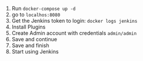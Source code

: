 1. Run `docker-compose up -d`
2. go to `localhos:8080`
3. Get the Jenkins token to login: `docker logs jenkins`
4. Install Plugins
5. Create Admin account with credentials `admin/admin`
6. Save and continue
7. Save and finish
8. Start using Jenkins